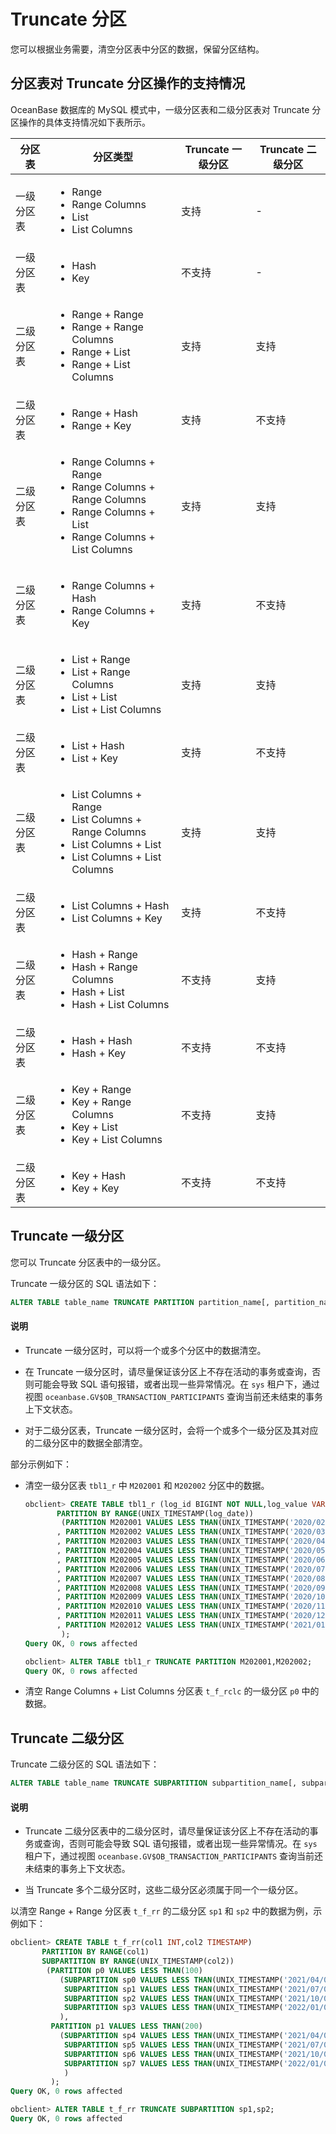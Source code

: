 # Truncate 分区

您可以根据业务需要，清空分区表中分区的数据，保留分区结构。

## 分区表对 Truncate 分区操作的支持情况

OceanBase 数据库的 MySQL 模式中，一级分区表和二级分区表对 Truncate 分区操作的具体支持情况如下表所示。

|    分区表  |    分区类型   | Truncate 一级分区 | Truncate 二级分区 |
|-----------|---------------|------------------|------------------|
| 一级分区表 | <ul><li>Range</li><li>Range Columns</li><li>List</li><li>List Columns</li></ul> | 支持 | - |
| 一级分区表 | <ul><li>Hash</li><li>Key</li></ul> | 不支持| - |
| 二级分区表 | <ul><li>Range + Range</li><li>Range + Range Columns</li><li>Range + List</li><li>Range + List Columns</li></ul> | 支持 | 支持 |
| 二级分区表 | <ul><li>Range + Hash</li><li>Range + Key</li></ul> | 支持 | 不支持 |
| 二级分区表 | <ul><li>Range Columns + Range</li><li>Range Columns + Range Columns</li><li>Range Columns + List</li><li>Range Columns + List Columns</li></ul> | 支持 | 支持 |
| 二级分区表 | <ul><li>Range Columns + Hash</li><li>Range Columns + Key</li></ul> | 支持 | 不支持 |
| 二级分区表 | <ul><li>List + Range</li><li>List + Range Columns</li><li>List + List</li><li>List + List Columns</li></ul> | 支持 | 支持 |
| 二级分区表 | <ul><li>List + Hash</li><li>List + Key</li></ul> | 支持 | 不支持 |
| 二级分区表 | <ul><li>List Columns + Range</li><li>List Columns + Range Columns</li><li>List Columns + List</li><li>List Columns + List Columns</li></ul> | 支持 | 支持 |
| 二级分区表 | <ul><li>List Columns + Hash</li><li>List Columns + Key</li></ul> | 支持 | 不支持 |
| 二级分区表 | <ul><li>Hash + Range</li><li>Hash + Range Columns</li><li>Hash + List</li><li>Hash + List Columns</li></ul> | 不支持 | 支持 |
| 二级分区表 | <ul><li>Hash + Hash</li><li>Hash + Key</li></ul> | 不支持 | 不支持 |
| 二级分区表 | <ul><li>Key + Range</li><li>Key + Range Columns</li><li>Key + List</li><li>Key + List Columns</li></ul> | 不支持 | 支持 |
| 二级分区表 | <ul><li>Key + Hash</li><li>Key + Key</li></ul> | 不支持 | 不支持 |

## Truncate 一级分区

您可以 Truncate 分区表中的一级分区。

Truncate 一级分区的 SQL 语法如下：

```sql
ALTER TABLE table_name TRUNCATE PARTITION partition_name[, partition_name ...];
```

  <main id="notice" type='explain'>
    <h4>说明</h4>
    <ul>
    <li>
    <p>Truncate 一级分区时，可以将一个或多个分区中的数据清空。</p>
    </li>
    <li>
    <p>在 Truncate 一级分区时，请尽量保证该分区上不存在活动的事务或查询，否则可能会导致 SQL 语句报错，或者出现一些异常情况。在 <code>sys</code> 租户下，通过视图 <code>oceanbase.GV$OB_TRANSACTION_PARTICIPANTS</code> 查询当前还未结束的事务上下文状态。</p>
    </li>
    <li>
    <p>对于二级分区表，Truncate 一级分区时，会将一个或多个一级分区及其对应的二级分区中的数据全部清空。</p>
    </li>
    </ul>
  </main>

部分示例如下：

* 清空一级分区表 `tbl1_r` 中 `M202001` 和 `M202002` 分区中的数据。

  ```sql
  obclient> CREATE TABLE tbl1_r (log_id BIGINT NOT NULL,log_value VARCHAR(50),log_date TIMESTAMP NOT NULL)
         PARTITION BY RANGE(UNIX_TIMESTAMP(log_date)) 
          (PARTITION M202001 VALUES LESS THAN(UNIX_TIMESTAMP('2020/02/01'))
         , PARTITION M202002 VALUES LESS THAN(UNIX_TIMESTAMP('2020/03/01'))
         , PARTITION M202003 VALUES LESS THAN(UNIX_TIMESTAMP('2020/04/01'))
         , PARTITION M202004 VALUES LESS THAN(UNIX_TIMESTAMP('2020/05/01'))
         , PARTITION M202005 VALUES LESS THAN(UNIX_TIMESTAMP('2020/06/01'))
         , PARTITION M202006 VALUES LESS THAN(UNIX_TIMESTAMP('2020/07/01'))
         , PARTITION M202007 VALUES LESS THAN(UNIX_TIMESTAMP('2020/08/01'))
         , PARTITION M202008 VALUES LESS THAN(UNIX_TIMESTAMP('2020/09/01'))
         , PARTITION M202009 VALUES LESS THAN(UNIX_TIMESTAMP('2020/10/01'))
         , PARTITION M202010 VALUES LESS THAN(UNIX_TIMESTAMP('2020/11/01'))
         , PARTITION M202011 VALUES LESS THAN(UNIX_TIMESTAMP('2020/12/01'))
         , PARTITION M202012 VALUES LESS THAN(UNIX_TIMESTAMP('2021/01/01'))
          );
  Query OK, 0 rows affected
  
  obclient> ALTER TABLE tbl1_r TRUNCATE PARTITION M202001,M202002;
  Query OK, 0 rows affected
  ```

* 清空 Range Columns + List Columns 分区表 `t_f_rclc` 的一级分区 `p0` 中的数据。

## Truncate 二级分区

Truncate 二级分区的 SQL 语法如下：

```sql
ALTER TABLE table_name TRUNCATE SUBPARTITION subpartition_name[, subpartition_name ...];
```

  <main id="notice" type='explain'>
    <h4>说明</h4>
    <ul>
    <li>
    <p>Truncate 二级分区表中的二级分区时，请尽量保证该分区上不存在活动的事务或查询，否则可能会导致 SQL 语句报错，或者出现一些异常情况。在 <code>sys</code> 租户下，通过视图 <code>oceanbase.GV$OB_TRANSACTION_PARTICIPANTS</code> 查询当前还未结束的事务上下文状态。</p>
    </li>
    <li>
    <p>当 Truncate 多个二级分区时，这些二级分区必须属于同一个一级分区。</p>
    </li>
    </ul>
  </main>

以清空 Range + Range 分区表 `t_f_rr` 的二级分区 `sp1` 和 `sp2` 中的数据为例，示例如下：

```sql
obclient> CREATE TABLE t_f_rr(col1 INT,col2 TIMESTAMP) 
       PARTITION BY RANGE(col1)
       SUBPARTITION BY RANGE(UNIX_TIMESTAMP(col2))
        (PARTITION p0 VALUES LESS THAN(100)
           (SUBPARTITION sp0 VALUES LESS THAN(UNIX_TIMESTAMP('2021/04/01')),
            SUBPARTITION sp1 VALUES LESS THAN(UNIX_TIMESTAMP('2021/07/01')),
            SUBPARTITION sp2 VALUES LESS THAN(UNIX_TIMESTAMP('2021/10/01')),
            SUBPARTITION sp3 VALUES LESS THAN(UNIX_TIMESTAMP('2022/01/01'))
           ),
         PARTITION p1 VALUES LESS THAN(200)
           (SUBPARTITION sp4 VALUES LESS THAN(UNIX_TIMESTAMP('2021/04/01')),
            SUBPARTITION sp5 VALUES LESS THAN(UNIX_TIMESTAMP('2021/07/01')),
            SUBPARTITION sp6 VALUES LESS THAN(UNIX_TIMESTAMP('2021/10/01')),
            SUBPARTITION sp7 VALUES LESS THAN(UNIX_TIMESTAMP('2022/01/01'))
            )
         );
Query OK, 0 rows affected

obclient> ALTER TABLE t_f_rr TRUNCATE SUBPARTITION sp1,sp2;
Query OK, 0 rows affected
```
